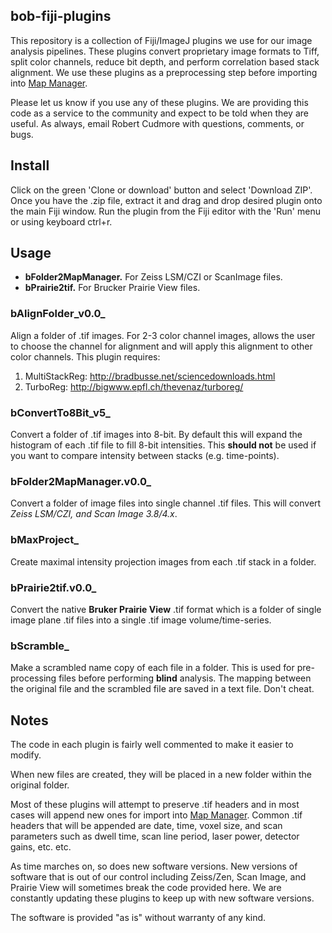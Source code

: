 ## bob-fiji-plugins

This repository is a collection of Fiji/ImageJ plugins we use for our image analysis pipelines. These plugins convert proprietary image formats to Tiff, split color channels, reduce bit depth, and perform correlation based stack alignment. We use these plugins as a preprocessing step before importing into [Map Manager](http://blog.cudmore.io/mapmanager).

Please let us know if you use any of these plugins. We are providing this code as a service to the community and expect to be told when they are useful. As always, email Robert Cudmore with questions, comments, or bugs.

## Install

Click on the green 'Clone or download' button and select 'Download ZIP'. Once you have the .zip file, extract it and drag and drop desired plugin onto the main Fiji window. Run the plugin from the Fiji editor with the 'Run' menu or using keyboard ctrl+r.

## Usage

 - **bFolder2MapManager.** For Zeiss LSM/CZI or ScanImage files.
 - **bPrairie2tif.** For Brucker Prairie View files.
 
### bAlignFolder_v0.0_

Align a folder of .tif images. For 2-3 color channel images, allows the user to choose the channel for alignment and will apply this alignment to other color channels. This plugin requires:
 1. MultiStackReg: http://bradbusse.net/sciencedownloads.html
 2. TurboReg: http://bigwww.epfl.ch/thevenaz/turboreg/

### bConvertTo8Bit_v5_

Convert a folder of .tif images into 8-bit. By default this will expand the histogram of each .tif file to fill 8-bit intensities. This **should not** be used if you want to compare intensity between stacks (e.g. time-points). 

### bFolder2MapManager.v0.0_

Convert a folder of image files into single channel .tif files. This will convert **Zeiss LSM/CZI*, and *Scan Image 3.8/4.x**.

### bMaxProject_

Create maximal intensity projection images from each .tif stack in a folder.

### bPrairie2tif.v0.0_

Convert the native **Bruker Prairie View** .tif format which is a folder of single image plane .tif files into a single .tif image volume/time-series.

### bScramble_

Make a scrambled name copy of each file in a folder. This is used for pre-processing files before performing **blind** analysis. The mapping between the original file and the scrambled file are saved in a text file. Don't cheat.


## Notes

The code in each plugin is fairly well commented to make it easier to modify.

When new files are created, they will be placed in a new folder within the original folder. 

Most of these plugins will attempt to preserve .tif headers and in most cases will append new ones for import into [Map Manager](http://blog.cudmore.io/mapmanager). Common .tif headers that will be appended are date, time, voxel size, and scan parameters such as dwell time, scan line period, laser power, detector gains, etc. etc.

As time marches on, so does new software versions. New versions of software that is out of our control including Zeiss/Zen, Scan Image, and Prairie View will sometimes break the code provided here. We are constantly updating these plugins to keep up with new software versions.

The software is provided "as is" without warranty of any kind.
